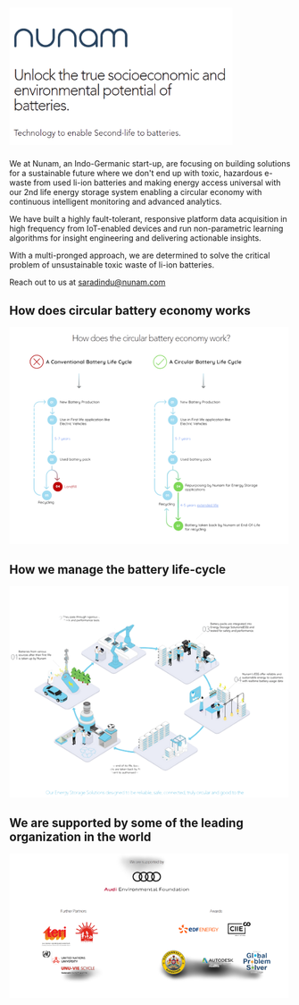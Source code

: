 # [<img src="pic4.png" alt="Nunam" width="400">](https://www.nunam.com)

We at Nunam, an Indo-Germanic start-up, are focusing on building solutions for a sustainable future where we don't end up with toxic, hazardous e-waste from used li-ion batteries and making energy access universal with our 2nd life energy storage system enabling a circular economy with continuous intelligent monitoring and advanced analytics.

We have built a highly fault-tolerant, responsive platform data acquisition in high frequency from IoT-enabled devices and run non-parametric learning algorithms for insight engineering and delivering actionable insights.

With a multi-pronged approach, we are determined to solve the critical problem of unsustainable toxic waste of li-ion batteries. 

Reach out to us at [saradindu@nunam.com](mailto:saradindu@nunam.com)

## How does circular battery economy works

<img src="pic1.png" width="500"/>

## How we manage the battery life-cycle

<img src="pic2.png" width="500"/>

## We are supported by some of the leading organization in the world

<img src="pic3.png" width="500"/>
